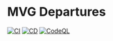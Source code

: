 # MVG Departures

[![CI](https://github.com/damianperera/mvg-departures/actions/workflows/test.yml/badge.svg?event=push)](https://github.com/damianperera/mvg-departures/actions/workflows/test.yml) [![CD](https://github.com/damianperera/mvg-departures/actions/workflows/build.yml/badge.svg)](https://github.com/damianperera/mvg-departures/actions/workflows/build.yml) [![CodeQL](https://github.com/damianperera/mvg-departures/actions/workflows/github-code-scanning/codeql/badge.svg)](https://github.com/damianperera/mvg-departures/actions/workflows/github-code-scanning/codeql)
